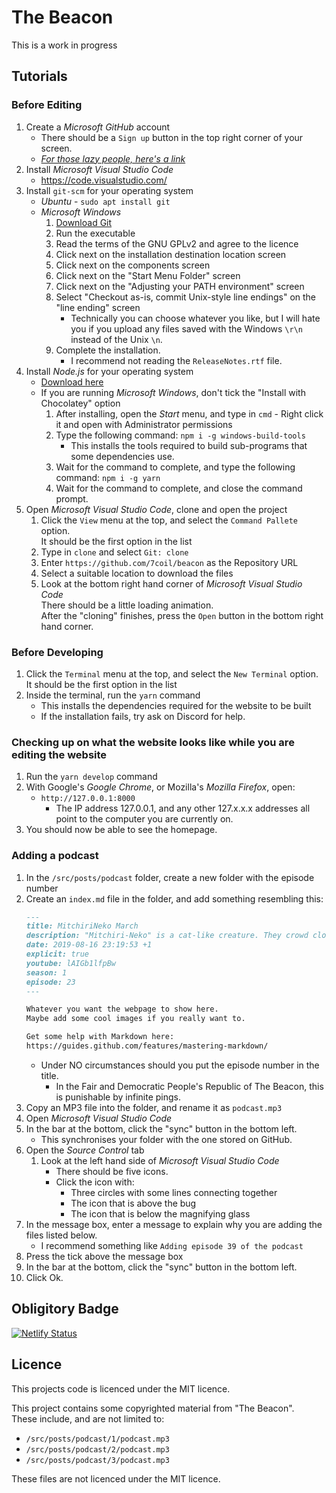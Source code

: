 # The Beacon
This is a work in progress

## Tutorials
### Before Editing
1. Create a _Microsoft GitHub_ account
    - There should be a `Sign up` button in the top right corner of your screen.
    - [_For those lazy people, here's a link_](https://github.com/join)
2. Install _Microsoft Visual Studio Code_
    - https://code.visualstudio.com/
3. Install `git-scm` for your operating system
    - _Ubuntu_ - `sudo apt install git`
    - _Microsoft Windows_
        1. [Download Git](https://git-scm.com/downloads)
        2. Run the executable
        3. Read the terms of the GNU GPLv2 and agree to the licence
        4. Click next on the installation destination location screen
        5. Click next on the components screen
        6. Click next on the "Start Menu Folder" screen
        7. Click next on the "Adjusting your PATH environment" screen
        8. Select "Checkout as-is, commit Unix-style line endings" on the "line ending" screen
            - Technically you can choose whatever you like, but I will hate you if you upload any files saved with the Windows `\r\n` instead of the Unix `\n`.
        9. Complete the installation.
            - I recommend not reading the `ReleaseNotes.rtf` file.
4. Install _Node.js_ for your operating system
    - [Download here](https://nodejs.org/)
    - If you are running _Microsoft Windows_, don't tick the "Install with Chocolatey" option
        1. After installing, open the _Start_ menu, and type in `cmd` - Right click it and open with Administrator permissions
        2. Type the following command: `npm i -g windows-build-tools`
            - This installs the tools required to build sub-programs that some dependencies use.
        3. Wait for the command to complete, and type the following command: `npm i -g yarn`
        4. Wait for the command to complete, and close the command prompt.
5. Open _Microsoft Visual Studio Code_, clone and open the project
    1. Click the `View` menu at the top, and select the `Command Pallete` option.  
    It should be the first option in the list
    2. Type in `clone` and select `Git: clone`
    3. Enter `https://github.com/7coil/beacon` as the Repository URL
    4. Select a suitable location to download the files
    5. Look at the bottom right hand corner of _Microsoft Visual Studio Code_  
    There should be a little loading animation.  
    After the "cloning" finishes, press the `Open` button in the bottom right hand corner.

### Before Developing
1. Click the `Terminal` menu at the top, and select the `New Terminal` option.  
It should be the first option in the list
2. Inside the terminal, run the `yarn` command
    - This installs the dependencies required for the website to be built
    - If the installation fails, try ask on Discord for help.

### Checking up on what the website looks like while you are editing the website
1. Run the `yarn develop` command
2. With Google's _Google Chrome_, or Mozilla's _Mozilla Firefox_, open:
    - `http://127.0.0.1:8000`
        - The IP address 127.0.0.1, and any other 127.x.x.x addresses all point to the computer you are currently on.
3. You should now be able to see the homepage.

### Adding a podcast
1. In the `/src/posts/podcast` folder, create a new folder with the episode number
2. Create an `index.md` file in the folder, and add something resembling this:
    ```markdown
    ---
    title: MitchiriNeko March
    description: "Mitchiri-Neko" is a cat-like creature. They crowd closely together always everywhere (=´ω｀=)
    date: 2019-08-16 23:19:53 +1
    explicit: true
    youtube: lAIGb1lfpBw
    season: 1
    episode: 23
    ---

    Whatever you want the webpage to show here.
    Maybe add some cool images if you really want to.

    Get some help with Markdown here:
    https://guides.github.com/features/mastering-markdown/
    ```
    - Under NO circumstances should you put the episode number in the title.
        - In the Fair and Democratic People's Republic of The Beacon, this is punishable by infinite pings.
3. Copy an MP3 file into the folder, and rename it as `podcast.mp3`
4. Open _Microsoft Visual Studio Code_
5. In the bar at the bottom, click the "sync" button in the bottom left.
    - This synchronises your folder with the one stored on GitHub.
6. Open the _Source Control_ tab
    1. Look at the left hand side of _Microsoft Visual Studio Code_
        - There should be five icons.
        - Click the icon with:
            - Three circles with some lines connecting together
            - The icon that is above the bug
            - The icon that is below the magnifying glass
7. In the message box, enter a message to explain why you are adding the files listed below.
    - I recommend something like `Adding episode 39 of the podcast`
8. Press the tick above the message box
9. In the bar at the bottom, click the "sync" button in the bottom left.
10. Click Ok.

## Obligitory Badge
[![Netlify Status](https://api.netlify.com/api/v1/badges/f30d476b-5146-4fb9-b205-bca5704d1ce5/deploy-status)](https://app.netlify.com/sites/thebeacon/deploys)

## Licence
This projects code is licenced under the MIT licence.

This project contains some copyrighted material from "The Beacon".  
These include, and are not limited to:
- `/src/posts/podcast/1/podcast.mp3`
- `/src/posts/podcast/2/podcast.mp3`
- `/src/posts/podcast/3/podcast.mp3`

These files are not licenced under the MIT licence.
